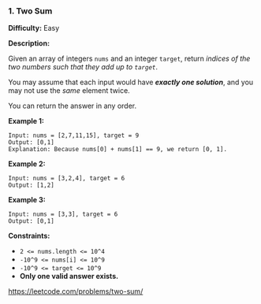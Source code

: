 ### 1. Two Sum

**Difficulty:** Easy

**Description:**

Given an array of integers `nums` and an integer `target`, return *indices of the two numbers such that they add up to `target`*.

You may assume that each input would have ***exactly one solution***, and you may not use the *same* element twice.

You can return the answer in any order.


**Example 1:**

    Input: nums = [2,7,11,15], target = 9
    Output: [0,1]
    Explanation: Because nums[0] + nums[1] == 9, we return [0, 1].

**Example 2:**

    Input: nums = [3,2,4], target = 6
    Output: [1,2]

**Example 3:**

    Input: nums = [3,3], target = 6
    Output: [0,1]

**Constraints:**
- `2 <= nums.length <= 10^4`
- `-10^9 <= nums[i] <= 10^9`
- `-10^9 <= target <= 10^9`
- **Only one valid answer exists.**

https://leetcode.com/problems/two-sum/
